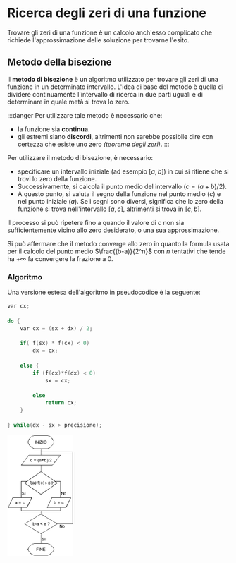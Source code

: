 # Ricerca degli zeri di una funzione

Trovare gli zeri di una funzione è un calcolo anch'esso complicato che richiede l'approssimazione delle soluzione per trovarne l'esito.

## Metodo della bisezione

Il **metodo di bisezione** è un algoritmo utilizzato per trovare gli zeri di una funzione in un determinato intervallo. L'idea di base del metodo è quella di dividere continuamente l'intervallo di ricerca in due parti uguali e di determinare in quale metà si trova lo zero.

:::danger
Per utilizzare tale metodo è necessario che:
- la funzione sia **continua**.
- gli estremi siano **discordi**, altrimenti non sarebbe possibile dire con certezza che esiste uno zero _(teorema degli zeri)_.
:::

Per utilizzare il metodo di bisezione, è necessario:

- specificare un intervallo iniziale (ad esempio $[a, b]$) in cui si ritiene che si trovi lo zero della funzione.
- Successivamente, si calcola il punto medio del intervallo ($c = (a+b)/2$).
- A questo punto, si valuta il segno della funzione nel punto medio ($c$) e nel punto iniziale ($a$). Se i segni sono diversi, significa che lo zero della funzione si trova nell'intervallo $[a,c]$, altrimenti si trova in $[c,b]$.

Il processo si può ripetere fino a quando il valore di $c$ non sia sufficientemente vicino allo zero desiderato, o una sua approssimazione.

Si può affermare che il metodo converge allo zero in quanto la formula usata per il calcolo del punto medio $\frac{(b-a)}{2^n}$ con $n$ tentativi che tende ha $+∞$ fa convergere la frazione a $0$.

### Algoritmo

Una versione estesa dell'algoritmo in pseudocodice è la seguente:

```c
var cx;

do {
	var cx = (sx + dx) / 2;

	if( f(sx) * f(cx) < 0)
		dx = cx;

	else {
		if (f(cx)*f(dx) < 0)
			sx = cx;
		
		else
			return cx;
	}
		
} while(dx - sx > precisione);
```
![Algortimo bisezione](../../static/img/calcolo_numerico/alg_bisez.png)

